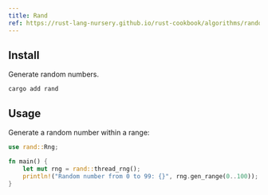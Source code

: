 ```yaml
---
title: Rand
ref: https://rust-lang-nursery.github.io/rust-cookbook/algorithms/randomness.html
---
```


## Install

Generate random numbers.

```shell
cargo add rand
```

## Usage

Generate a random number within a range:

```rust
use rand::Rng;

fn main() {
    let mut rng = rand::thread_rng();
    println!("Random number from 0 to 99: {}", rng.gen_range(0..100));
}
```
